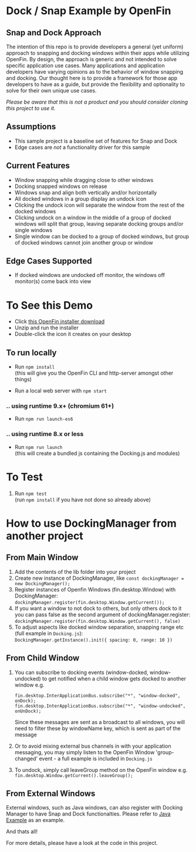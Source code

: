 # Dock / Snap Example by OpenFin

## Snap and Dock Approach
The intention of this repo is to provide developers a general (yet uniform) approach to snapping and docking windows within their apps while utilizing OpenFin. By design, the approach is generic and not intended to solve specific application use cases. Many applications and application developers have varying opinions as to the behavior of window snapping and docking. Our thought here is to provide a framework for those app developers to have as a guide, but provide the flexibility and optionality to solve for their own unique use cases. 

*Please be aware that this is not a product and you should consider cloning this project to use it.*

## Assumptions
* This sample project is a baseline set of features for Snap and Dock
* Edge cases are *not* a functionality driver for this sample

## Current Features
* Window snapping while dragging close to other windows
* Docking snapped windows on release
* Windows snap and align both vertically and/or horizontally
* All docked windows in a group display an undock icon
* Clicking the undock icon will separate the window from the rest of the docked windows
* Clicking undock on a window in the middle of a group of docked windows will split that group, leaving separate docking groups and/or single windows
* Single window can be docked to a group of docked windows, but group of docked windows cannot join another group or window

## Edge Cases Supported
* If docked windows are undocked off monitor, the windows off monitor(s) come back into view


# To See this Demo
* Click [this OpenFin installer download](https://install.openfin.co/?fileName=snap-and-dock-installer&config=http://openfin.github.io/snap-and-dock/app.json)
* Unzip and run the installer
* Double-click the icon it creates on your desktop

## To run locally

* Run ```npm install```
<br>(this will give you the OpenFin CLI and http-server amongst other things)

* Run a local web server with ```npm start```

### .. using runtime 9.x+ (chromium 61+)

* Run ```npm run launch-es6```

### .. using runtime 8.x or less

* Run ```npm run launch```
<br>(this will create a bundled js containing the Docking.js and modules)

# To Test

1. Run ```npm test```
<br>(run ```npm install``` if you have not done so already above)

# How to use DockingManager from another project

## From Main Window

1. Add the contents of the lib folder into your project
2. Create new instance of DockingManager, like ```const dockingManager = new DockingManager();```
3. Register instances of Openfin Windows (fin.desktop.Window) with DockingManager: ```dockingManager.register(fin.desktop.Window.getCurrent());```
4. If you want a window to not dock to others, but only others dock to it you can pass false as the second argument of dockingManager.register:
```dockingManager.register(fin.desktop.Window.getCurrent(), false)```
5. To adjust aspects like docked window separation, snapping range etc
<br>(full example in ```Docking.js```):
<br>```DockingManager.getInstance().init({ spacing: 0, range: 10 })```


## From Child Window

 1. You can subscribe to docking events (window-docked, window-undocked) to get notified when a child window gets docked to another window
e.g. 
    ```
    fin.desktop.InterApplicationBus.subscribe("*", "window-docked", onDock);
    fin.desktop.InterApplicationBus.subscribe("*", "window-undocked", onUnDock);
    ```

    Since these messages are sent as a broadcast to all windows, you will need to filter these by windowName key, which is sent as part of the message

 2. Or to avoid mixing external bus channels in with your application messaging, you may simply listen to the OpenFin Window 'group-changed' event - a full example is included in ```Docking.js```

 3. To undock, simply call leaveGroup method on the OpenFin window
 e.g.
 ``` fin.desktop.Window.getCurrent().leaveGroup();```

## From External Windows

External windows, such as Java windows, can also register with Docking Manager to have Snap and Dock functionalties. Please refer to [Java Example](https://github.com/openfin/java-example) as an example.

 And thats all!

 For more details, please have a look at the code in this project.


